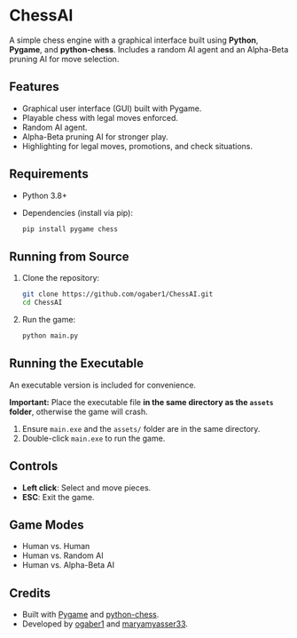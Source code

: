 # ChessAI

A simple chess engine with a graphical interface built using **Python**, **Pygame**, and **python-chess**. Includes a random AI agent and an Alpha-Beta pruning AI for move selection.

## Features

* Graphical user interface (GUI) built with Pygame.
* Playable chess with legal moves enforced.
* Random AI agent.
* Alpha-Beta pruning AI for stronger play.
* Highlighting for legal moves, promotions, and check situations.

## Requirements

* Python 3.8+
* Dependencies (install via pip):

  ```bash
  pip install pygame chess
  ```

## Running from Source

1. Clone the repository:

   ```bash
   git clone https://github.com/ogaber1/ChessAI.git
   cd ChessAI
   ```

2. Run the game:

   ```bash
   python main.py
   ```

## Running the Executable

An executable version is included for convenience.

**Important:** Place the executable file **in the same directory as the `assets` folder**, otherwise the game will crash.

1. Ensure `main.exe` and the `assets/` folder are in the same directory.
2. Double-click `main.exe` to run the game.

## Controls

* **Left click**: Select and move pieces.
* **ESC**: Exit the game.

## Game Modes

* Human vs. Human
* Human vs. Random AI
* Human vs. Alpha-Beta AI

## Credits

* Built with [Pygame](https://www.pygame.org/) and [python-chess](https://python-chess.readthedocs.io/).
* Developed by [ogaber1](https://github.com/ogaber1) and [maryamyasser33](https://github.com/maryamyasser33).
